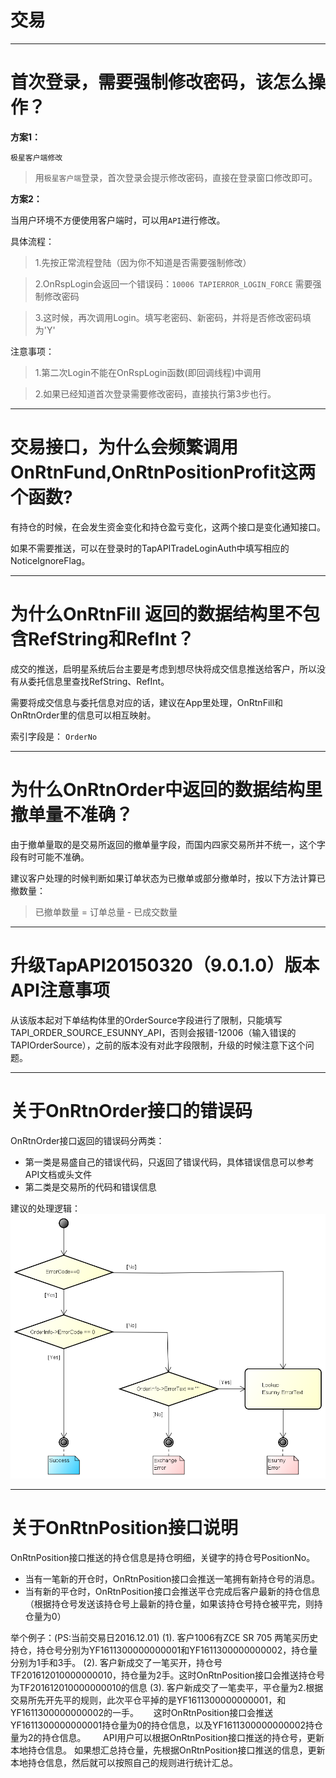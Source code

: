 # 交易

---
# 首次登录，需要强制修改密码，该怎么操作？

**方案1：**

`极星客户端修改`

> 用`极星客户端`登录，首次登录会提示修改密码，直接在登录窗口修改即可。

**方案2：**

当用户环境不方便使用客户端时，可以用`API`进行修改。

具体流程：

> 1.先按正常流程登陆（因为你不知道是否需要强制修改）

> 2.OnRspLogin会返回一个错误码：`10006 TAPIERROR_LOGIN_FORCE` 需要强制修改密码  

> 3.这时候，再次调用Login。填写老密码、新密码，并将是否修改密码填为'Y'

注意事项：

> 1.第二次Login不能在OnRspLogin函数(即回调线程)中调用

> 2.如果已经知道首次登录需要修改密码，直接执行第3步也行。


---

# 交易接口，为什么会频繁调用OnRtnFund,OnRtnPositionProfit这两个函数?

有持仓的时候，在会发生资金变化和持仓盈亏变化，这两个接口是变化通知接口。

如果不需要推送，可以在登录时的TapAPITradeLoginAuth中填写相应的NoticeIgnoreFlag。


---

# 为什么OnRtnFill 返回的数据结构里不包含RefString和RefInt？

成交的推送，启明星系统后台主要是考虑到想尽快将成交信息推送给客户，所以没有从委托信息里查找RefString、RefInt。

需要将成交信息与委托信息对应的话，建议在App里处理，OnRtnFill和OnRtnOrder里的信息可以相互映射。

索引字段是： `OrderNo`

---

# 为什么OnRtnOrder中返回的数据结构里撤单量不准确？

由于撤单量取的是交易所返回的撤单量字段，而国内四家交易所并不统一，这个字段有时可能不准确。

建议客户处理的时候判断如果订单状态为已撤单或部分撤单时，按以下方法计算已撤数量：

>  已撤单数量 = 订单总量 - 已成交数量

---
# 升级TapAPI20150320（9.0.1.0）版本API注意事项

从该版本起对下单结构体里的OrderSource字段进行了限制，只能填写TAPI_ORDER_SOURCE_ESUNNY_API，否则会报错-12006（输入错误的TAPIOrderSource），之前的版本没有对此字段限制，升级的时候注意下这个问题。

---

# 关于OnRtnOrder接口的错误码

OnRtnOrder接口返回的错误码分两类：

- 第一类是易盛自己的错误代码，只返回了错误代码，具体错误信息可以参考API文档或头文件
- 第二类是交易所的代码和错误信息

建议的处理逻辑：
![错误码处理](../images/v9_error_code_seq.png)


---

# 关于OnRtnPosition接口说明

OnRtnPosition接口推送的持仓信息是持仓明细，关键字的持仓号PositionNo。

- 当有一笔新的开仓时，OnRtnPosition接口会推送一笔拥有新持仓号的消息。
- 当有新的平仓时，OnRtnPosition接口会推送平仓完成后客户最新的持仓信息（根据持仓号发送该持仓号上最新的持仓量，如果该持仓号持仓被平完，则持仓量为0）

举个例子：(PS:当前交易日2016.12.01)
 (1). 客户1006有ZCE SR 705 两笔买历史持仓，持仓号分别为YF1611300000000001和YF1611300000000002，持仓量分别为1手和3手。
 (2). 客户新成交了一笔买开，持仓号TF201612010000000010，持仓量为2手。这时OnRtnPosition接口会推送持仓号为TF201612010000000010的信息
 (3). 客户新成交了一笔卖平，平仓量为2.根据交易所先开先平的规则，此次平仓平掉的是YF1611300000000001，和YF1611300000000002的一手。
      这时OnRtnPosition接口会推送YF1611300000000001持仓量为0的持仓信息，以及YF1611300000000002持仓量为2的持仓信息。
      
API用户可以根据OnRtnPosition接口推送的持仓号，更新本地持仓信息。
如果想汇总持仓量，先根据OnRtnPosition接口推送的信息，更新本地持仓信息，然后就可以按照自己的规则进行统计汇总。
